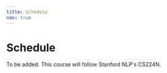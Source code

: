 ```yaml
---
title: Schedule
nav: true
---
```


# Schedule

To be added.
This course will follow Stanford NLP's CS224N.
